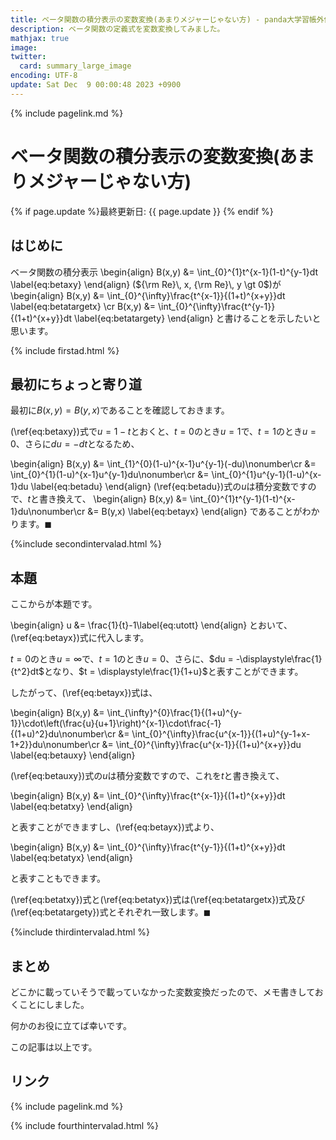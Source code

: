 ```yaml
---
title: ベータ関数の積分表示の変数変換(あまりメジャーじゃない方) - panda大学習帳外伝
description: ベータ関数の定義式を変数変換してみました。
mathjax: true
image: 
twitter: 
  card: summary_large_image
encoding: UTF-8
update: Sat Dec  9 00:00:48 2023 +0900
---
```

{% include pagelink.md %}
# ベータ関数の積分表示の変数変換(あまりメジャーじゃない方)
{% if page.update %}最終更新日: {{ page.update }} {% endif %}
## はじめに
ベータ関数の積分表示
\begin{align}
B(x,y) &= \int_{0}^{1}t^{x-1}(1-t)^{y-1}dt \label{eq:betaxy}
\end{align}
(${\rm Re}\, x, {\rm Re}\, y \gt 0$)が
\begin{align}
B(x,y) &= \int_{0}^{\infty}\frac{t^{x-1}}{(1+t)^{x+y}}dt \label{eq:betatargetx} \cr
B(x,y) &= \int_{0}^{\infty}\frac{t^{y-1}}{(1+t)^{x+y}}dt \label{eq:betatargety}
\end{align}
と書けることを示したいと思います。

{% include firstad.html %}
## 最初にちょっと寄り道
最初に$B(x,y) = B(y,x)$であることを確認しておきます。

(\ref{eq:betaxy})式で$u = 1-t$とおくと、$t = 0$のとき$u = 1$で、$t = 1$のとき$u = 0$、さらに$du = -dt$となるため、

\begin{align}
B(x,y) &= \int_{1}^{0}(1-u)^{x-1}u^{y-1}(-du)\nonumber\cr
&= \int_{0}^{1}(1-u)^{x-1}u^{y-1}du\nonumber\cr
&= \int_{0}^{1}u^{y-1}(1-u)^{x-1}du \label{eq:betadu}
\end{align}
(\ref{eq:betadu})式の$u$は積分変数ですので、$t$と書き換えて、
\begin{align}
B(x,y) &= \int_{0}^{1}t^{y-1}(1-t)^{x-1}du\nonumber\cr
&= B(y,x) \label{eq:betayx}
\end{align}
であることがわかります。$\blacksquare$

{%include secondintervalad.html %}
## 本題
ここからが本題です。

\begin{align}
u &= \frac{1}{t}-1\label{eq:utott}
\end{align}
とおいて、(\ref{eq:betayx})式に代入します。


$t = 0$のとき$u = \infty$で、$t = 1$のとき$u = 0$、さらに、$du = -\displaystyle\frac{1}{t^2}dt$となり、$t = \displaystyle\frac{1}{1+u}$と表すことができます。

したがって、(\ref{eq:betayx})式は、

\begin{align}
B(x,y) &= \int_{\infty}^{0}\frac{1}{(1+u)^{y-1}}\cdot\left(\frac{u}{u+1}\right)^{x-1}\cdot\frac{-1}{(1+u)^2}du\nonumber\cr
&= \int_{0}^{\infty}\frac{u^{x-1}}{(1+u)^{y-1+x-1+2}}du\nonumber\cr
&= \int_{0}^{\infty}\frac{u^{x-1}}{(1+u)^{x+y}}du \label{eq:betauxy}
\end{align}

(\ref{eq:betauxy})式の$u$は積分変数ですので、これを$t$と書き換えて、

\begin{align}
B(x,y) &= \int_{0}^{\infty}\frac{t^{x-1}}{(1+t)^{x+y}}dt \label{eq:betatxy}
\end{align}

と表すことができますし、(\ref{eq:betayx})式より、

\begin{align}
B(x,y) &= \int_{0}^{\infty}\frac{t^{y-1}}{(1+t)^{x+y}}dt \label{eq:betatyx}
\end{align}

と表すこともできます。

(\ref{eq:betatxy})式と(\ref{eq:betatyx})式は(\ref{eq:betatargetx})式及び(\ref{eq:betatargety})式とそれぞれ一致します。$\blacksquare$

{%include thirdintervalad.html %}
## まとめ
どこかに載っていそうで載っていなかった変数変換だったので、メモ書きしておくことにしました。

何かのお役に立てば幸いです。

この記事は以上です。
## リンク
{% include pagelink.md %}

{% include fourthintervalad.html %}
